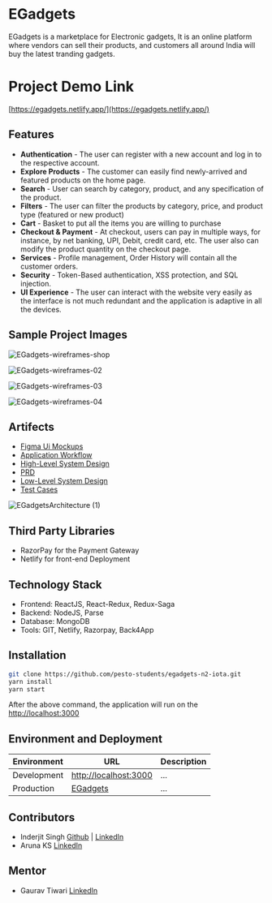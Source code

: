 # EGadgets

EGadgets is a marketplace for Electronic gadgets, It is an online platform where vendors can sell their products, and customers all around India will buy the latest tranding gadgets.


# Project Demo Link
[https://egadgets.netlify.app/](https://egadgets.netlify.app/)

## Features


- **Authentication** - The user can register with a new account and log in to the respective account.
- **Explore Products** - The customer can easily find newly-arrived and featured products on the home page.
- **Search** - User can search by category, product, and any specification of the product.
- **Filters** - The user can filter the products by category, price, and product type (featured or new product)
- **Cart** - Basket to put all the items you are willing to purchase
- **Checkout & Payment** - At checkout, users can pay in multiple ways, for instance, by net banking, UPI, Debit, credit card, etc. The user also can modify the product quantity on the checkout page.
- **Services** - Profile management, Order History will contain all the customer orders.
- **Security** - Token-Based authentication, XSS protection, and SQL injection.
- **UI Experience** - The user can interact with the website very easily as the interface is not much redundant and the application is adaptive in all the devices.

## Sample Project Images

![EGadgets-wireframes-shop](https://user-images.githubusercontent.com/44647061/123522789-3f1e5100-d6dd-11eb-8ef3-9850b1a4fe27.png)

![EGadgets-wireframes-02](https://user-images.githubusercontent.com/44647061/123522904-2498a780-d6de-11eb-98f5-4ef36f58f7a6.jpg)

![EGadgets-wireframes-03](https://user-images.githubusercontent.com/44647061/123522917-30846980-d6de-11eb-9bbf-038cc6e52f0c.jpg)

![EGadgets-wireframes-04](https://user-images.githubusercontent.com/44647061/123523068-04b5b380-d6df-11eb-89bf-c274fd46c66c.jpg)


## Artifects

- [Figma Ui Mockups](https://www.figma.com/file/QJP1Zy6D842atU3KG9ZBu0/EGadget-UI?node-id=12%3A138)
- [Application Workflow](https://drive.google.com/file/d/1-yIzXLN_dhlvJ2s4SHlmML5C2UdzRnTj/view?usp=sharing)
- [High-Level System Design](https://drive.google.com/file/d/1BE9LAdrVz7d_aEoloT_oJyoLwFTK17YX/view?usp=sharing)
- [PRD](https://docs.google.com/document/d/1txr0CqR3JriYC7a_rkH4zP9MR138vEbqg5aSSu3LaJc/edit?usp=sharing)
- [Low-Level System Design](https://docs.google.com/document/d/15xXio6GcOmjI7Njvu9trEBbOjIHNf5nBRdlZxrCso0k/edit?usp=sharing)
- [Test Cases](https://drive.google.com/file/d/16uDu1wW6jamNNuFii73TdAKJ0P00SOWC/view?usp=sharing)


![EGadgetsArchitecture (1)](https://user-images.githubusercontent.com/44647061/123522379-89520300-d6da-11eb-999f-31fda47f022b.png)


## Third Party Libraries

- RazorPay for the Payment Gateway
- Netlify for front-end Deployment

## Technology Stack

- Frontend: ReactJS, React-Redux, Redux-Saga
- Backend: NodeJS, Parse
- Database: MongoDB
- Tools: GIT, Netlify, Razorpay, Back4App

## Installation

```bash
git clone https://github.com/pesto-students/egadgets-n2-iota.git
yarn install
yarn start
```

After the above command, the application will run on the [http://localhost:3000](http://localhost:3000)

## Environment and Deployment

| Environment | URL                                            | Description |
| ----------- | ---------------------------------------------- | ----------- |
| Development | [http://localhost:3000](http://localhost:3000) | ...         |
| Production  | [EGadgets](https://egadgets.netlify.app/)      | ...         |

## Contributors

- Inderjit Singh [Github](https://github.com/Inderjit-fullstack-dev) | [LinkedIn](https://www.linkedin.com/in/inderjit-singh-997591175/)
- Aruna KS [LinkedIn](https://www.linkedin.com/in/arunaks)

## Mentor
- Gaurav Tiwari [LinkedIn](https://www.linkedin.com/in/gaurav-tiwari-b925b526)
